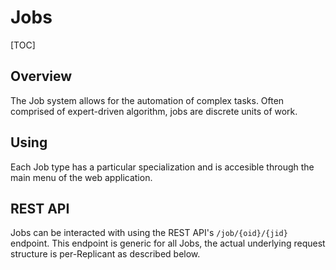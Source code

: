 # Jobs

[TOC]

## Overview
The Job system allows for the automation of complex tasks. Often comprised of expert-driven algorithm, jobs are discrete units of work.

## Using
Each Job type has a particular specialization and is accesible through the main menu of the web application.

## REST API
Jobs can be interacted with using the REST API's `/job/{oid}/{jid}` endpoint. This endpoint is generic for all Jobs, the actual underlying request
structure is per-Replicant as described below.

